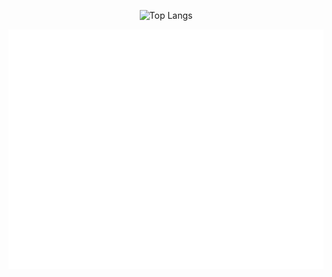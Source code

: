 <p align="center">
  <img 
    src="https://github-readme-stats.vercel.app/api/top-langs/?username=noxYJZeng&layout=compact&langs_count=12&theme=dark&card_width=500&size_weight=0.1&count_weight=0.5" 
    alt="Top Langs" 
  />
</p>


<p align="center">
  <img src="./metrics.svg" alt="GitHub Metrics" />
</p>

